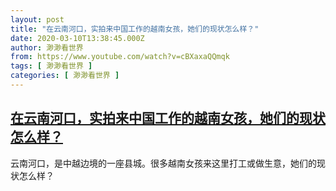 ```yaml
---
layout: post
title: "在云南河口，实拍来中国工作的越南女孩，她们的现状怎么样？"
date: 2020-03-10T13:38:45.000Z
author: 渺渺看世界
from: https://www.youtube.com/watch?v=cBXaxaQQmqk
tags: [ 渺渺看世界 ]
categories: [ 渺渺看世界 ]
---
```

<!--1583847525000-->
[在云南河口，实拍来中国工作的越南女孩，她们的现状怎么样？](https://www.youtube.com/watch?v=cBXaxaQQmqk)
------

<div>
云南河口，是中越边境的一座县城。很多越南女孩来这里打工或做生意，她们的现状怎么样？
</div>

